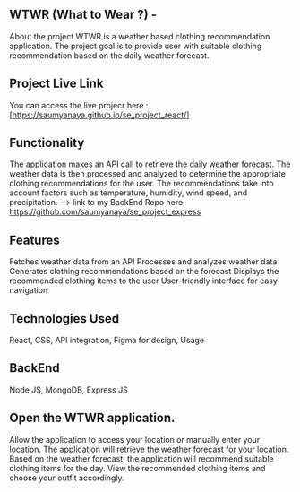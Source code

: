 ## WTWR (What to Wear ?) -
About the project
WTWR is a weather based clothing recommendation application. The project goal is to provide user with suitable clothing recommendation based on the daily weather forecast.

## Project Live Link
You can access the live projecr here : [https://saumyanaya.github.io/se_project_react/]

## Functionality
The application makes an API call to retrieve the daily weather forecast. The weather data is then processed and analyzed to determine the appropriate clothing recommendations for the user. The recommendations take into account factors such as temperature, humidity, wind speed, and precipitation. -->
link to my BackEnd Repo here-https://github.com/saumyanaya/se_project_express

## Features
Fetches weather data from an API Processes and analyzes weather data Generates clothing recommendations based on the forecast Displays the recommended clothing items to the user User-friendly interface for easy navigation

## Technologies Used
React,
CSS,
API integration,
Figma for design,
Usage
## BackEnd
Node JS,
MongoDB,
Express JS

## Open the WTWR application.
Allow the application to access your location or manually enter your location. The application will retrieve the weather forecast for your location. Based on the weather forecast, the application will recommend suitable clothing items for the day. View the recommended clothing items and choose your outfit accordingly.
